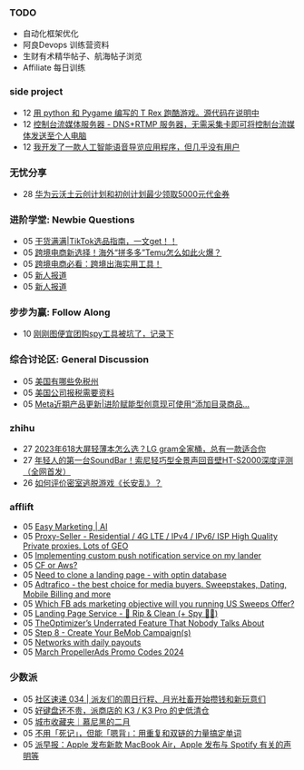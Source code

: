 ### TODO
-  自动化框架优化
-  阿良Devops 训练营资料
-  生财有术精华帖子、航海帖子浏览
-  Affiliate 每日训练

### side project
<!-- sideproject:START -->
-  12 [用 python 和 Pygame 编写的 T Rex 跑酷游戏。源代码在说明中](https://www.youtube.com/watch?v=pZySIXSelCA)
-  12 [控制台流媒体服务器 - DNS+RTMP 服务器，无需采集卡即可将控制台流媒体发送至个人电脑](https://github.com/Aioros/console-streaming-server)
-  12 [我开发了一款人工智能语音导览应用程序，但几乎没有用户](https://www.reddit.com/r/SideProject/comments/18gpp0e/ive_built_an_ai_audio_tour_app_but_have_almost_no/)<!-- sideproject:END -->


### 无忧分享
<!-- ruyo:START -->
-  28 [华为云沃土云创计划和初创计划最少领取5000元代金券](https://51.ruyo.net/18617.html)<!-- ruyo:END -->

### 进阶学堂: Newbie Questions
<!-- advertcn1:START -->
-  05 [干货满满|TikTok选品指南，一文get！！](https://www.advertcn.com/thread-114226-1-1.html)
-  05 [跨境电商新选择！海外“拼多多”Temu怎么如此火爆？](https://www.advertcn.com/thread-114218-1-1.html)
-  05 [跨境电商必看：跨境出海实用工具！](https://www.advertcn.com/thread-114215-1-1.html)
-  05 [新人报道](https://www.advertcn.com/thread-114214-1-1.html)
-  05 [新人报道](https://www.advertcn.com/thread-114213-1-1.html)<!-- advertcn1:END -->

### 步步为赢: Follow Along
<!-- advertcn2:START -->
-  10 [刚刚图便宜团购spy工具被坑了，记录下](https://www.advertcn.com/thread-113954-1-1.html)<!-- advertcn2:END -->

### 综合讨论区: General Discussion
<!-- advertcn3:START -->
-  05 [美国有哪些免税州](https://www.advertcn.com/thread-114225-1-1.html)
-  05 [美国公司报税需要资料](https://www.advertcn.com/thread-114224-1-1.html)
-  05 [Meta近期产品更新|进阶赋能型创意现可使用“添加目录商品...](https://www.advertcn.com/thread-114212-1-1.html)<!-- advertcn3:END -->


### zhihu
<!-- zhihu:START -->
-  27 [2023年618大屏轻薄本怎么选？LG gram全家桶，总有一款适合你](http://zhuanlan.zhihu.com/p/632641888?utm_campaign=rss&utm_medium=rss&utm_source=rss&utm_content=title)
-  27 [年轻人的第一台SoundBar！索尼轻巧型全景声回音壁HT-S2000深度评测（全网首发）](http://zhuanlan.zhihu.com/p/630990296?utm_campaign=rss&utm_medium=rss&utm_source=rss&utm_content=title)
-  26 [如何评价密室逃脱游戏《长安乱》？](http://www.zhihu.com/question/563950552/answer/3045961312?utm_campaign=rss&utm_medium=rss&utm_source=rss&utm_content=title)<!-- zhihu:END -->

### afflift
<!-- afflift:START -->
-  05 [Easy Marketing | AI](https://afflift.com/f/threads/easy-marketing-ai.12755/)
-  05 [Proxy-Seller - Residential / 4G LTE / IPv4 / IPv6/ ISP High Quality Private proxies. Lots of GEO](https://afflift.com/f/threads/proxy-seller-residential-4g-lte-ipv4-ipv6-isp-high-quality-private-proxies-lots-of-geo.11946/)
-  05 [Implementing custom push notification service on my lander](https://afflift.com/f/threads/implementing-custom-push-notification-service-on-my-lander.12754/)
-  05 [CF or Aws?](https://afflift.com/f/threads/cf-or-aws.12753/)
-  05 [Need to clone a landing page - with optin database](https://afflift.com/f/threads/need-to-clone-a-landing-page-with-optin-database.12719/)
-  05 [Adtrafico - the best choice for media buyers. Sweepstakes, Dating, Mobile Billing and more](https://afflift.com/f/threads/adtrafico-the-best-choice-for-media-buyers-sweepstakes-dating-mobile-billing-and-more.4312/)
-  05 [Which FB ads marketing objective will you running US Sweeps Offer?](https://afflift.com/f/threads/which-fb-ads-marketing-objective-will-you-running-us-sweeps-offer.12750/)
-  05 [Landing Page Service - 🧼 Rip &amp; Clean &lpar;+ Spy 🕵️‍♂️&rpar;](https://afflift.com/f/threads/landing-page-service-%F0%9F%A7%BC-rip-clean-spy-%F0%9F%95%B5%EF%B8%8F%E2%80%8D%E2%99%82%EF%B8%8F.12735/)
-  05 [TheOptimizer’s Underrated Feature That Nobody Talks About](https://afflift.com/f/threads/theoptimizer%E2%80%99s-underrated-feature-that-nobody-talks-about.12752/)
-  05 [Step 8 - Create Your BeMob Campaign&lpar;s&rpar;](https://afflift.com/f/threads/step-8-create-your-bemob-campaign-s.7479/)
-  05 [Networks with daily payouts](https://afflift.com/f/threads/networks-with-daily-payouts.12747/)
-  05 [March PropellerAds Promo Codes 2024](https://afflift.com/f/threads/march-propellerads-promo-codes-2024.12746/)<!-- afflift:END -->

### 少数派
<!-- sspai:START -->
-  05 [社区速递 034 | 派友们的周日行程、月光社畜开始攒钱和新玩意们](https://sspai.com/post/86921)
-  05 [好键盘还不贵，派商店的 K3 / K3 Pro 的史低清仓](https://sspai.com/post/86893)
-  05 [城市收藏夹｜慕尼黑的二月](https://sspai.com/post/86664)
-  05 [不用「死记」，但能「嗯背」：用重复和双链的力量搞定单词](https://sspai.com/post/85470)
-  05 [派早报：Apple 发布新款 MacBook Air，Apple 发布与 Spotify 有关的声明等](https://sspai.com/post/86902)<!-- sspai:END -->

